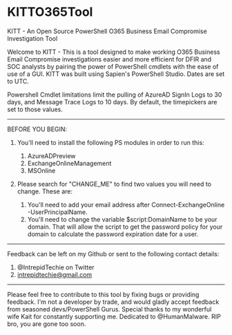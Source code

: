 # KITTO365Tool
KITT - An Open Source PowerShell O365 Business Email Compromise Investigation Tool


Welcome to KITT - This is a tool designed to make working O365 Business Email Compromise investigations easier and more efficient for DFIR and SOC analysts by pairing the power of PowerShell cmdlets with the ease of use of a GUI.
KITT was built using Sapien's PowerShell Studio. Dates are set to UTC. 

Powershell Cmdlet limitations limit the pulling of AzureAD SignIn Logs to 30 days, and Message Trace Logs to 10 days. By default, the timepickers are set to those values. 

---------------------------------------------------------------------------	
BEFORE YOU BEGIN:
1. You'll need to install the following PS modules in order to run this:
	1. AzureADPreview
	2. ExchangeOnlineManagement
	3. MSOnline
		
2. Please search for "CHANGE_ME" to find two values you will need to change. These are: 
	1. You'll need to add your email address after Connect-ExchangeOnline -UserPrincipalName.  
	2. You'll need to change the variable $script:DomainName to be your domain. That will allow the script to get the password policy for your domain to calculate the password expiration date for a user. 
	
---------------------------------------------------------------------------
Feedback can be left on my Github or sent to the following contact details: 
1. @IntrepidTechie on Twitter
2. intrepidtechie@gmail.com
---------------------------------------------------------------------------
Please feel free to contribute to this tool by fixing bugs or providing feedback. I'm not a developer by trade, and would gladly accept feedback from seasoned devs/PowerShell Gurus.
Special thanks to my wonderful wife Kait for constantly supporting me. 
Dedicated to @HumanMalware. RIP bro, you are gone too soon. 
